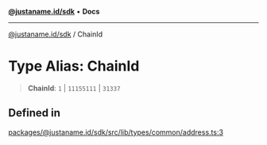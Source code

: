 [**@justaname.id/sdk**](../README.md) • **Docs**

***

[@justaname.id/sdk](../globals.md) / ChainId

# Type Alias: ChainId

> **ChainId**: `1` \| `11155111` \| `31337`

## Defined in

[packages/@justaname.id/sdk/src/lib/types/common/address.ts:3](https://github.com/JustaName-id/JustaName-sdk/blob/626b4b68604f3125538c424811e641247a5bd58d/packages/@justaname.id/sdk/src/lib/types/common/address.ts#L3)
